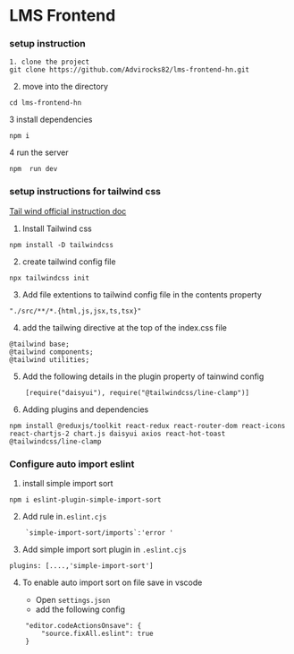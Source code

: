# LMS Frontend

### setup instruction

```
1. clone the project
git clone https://github.com/Advirocks82/lms-frontend-hn.git
```

2. move into the directory
```
cd lms-frontend-hn

```
3 install dependencies

```
npm i

```
4 run the server

```
npm  run dev

```

### setup instructions for tailwind css

[Tail wind official instruction doc](https://tailwindcss.com/docs/installation)

1. Install Tailwind css

```
npm install -D tailwindcss

```
2. create tailwind config file

```
npx tailwindcss init

```
3. Add file extentions to tailwind config file in the contents property

```
"./src/**/*.{html,js,jsx,ts,tsx}"

```

4. add the tailwing directive at the top of the index.css file
```
@tailwind base;
@tailwind components;
@tailwind utilities;

```

5. Add the following details in the plugin property of tainwind config

```
    [require("daisyui"), require("@tailwindcss/line-clamp")]

```
6. Adding plugins and dependencies

```
npm install @reduxjs/toolkit react-redux react-router-dom react-icons react-chartjs-2 chart.js daisyui axios react-hot-toast @tailwindcss/line-clamp

```

### Configure auto import eslint

1. install simple import sort
```
npm i eslint-plugin-simple-import-sort

```
2. Add rule in`.eslint.cjs`
```
    `simple-import-sort/imports`:'error '

```

3. Add simple import sort plugin in  `.eslint.cjs`

```
plugins: [....,'simple-import-sort']
```
4. To enable auto import sort on file save in vscode

    - Open `settings.json`
    - add the following config
```
    "editor.codeActionsOnsave": {
        "source.fixAll.eslint": true
    }

```
